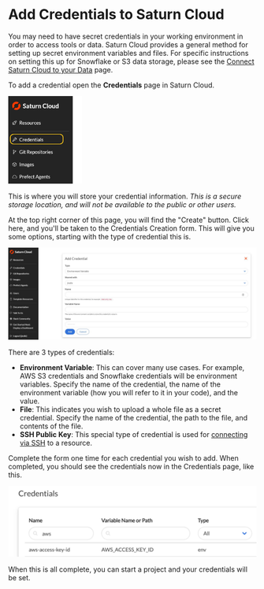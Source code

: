 # Add Credentials to Saturn Cloud

You may need to have secret credentials in your working environment in order to access tools or data.  Saturn Cloud provides a general method for setting up secret environment variables and files. For specific instructions on setting this up for Snowflake or S3 data storage, please see the [Connect Saturn Cloud to your Data](<docs/Using Saturn Cloud/connect_data.md>) page.

To add a credential open the **Credentials** page in Saturn Cloud.

<img src="/images/docs/creds1.png" alt="Screenshot of side menu of Saturn Cloud product with Credentials selected" style="width:150px;" class="doc-image">

This is where you will store your credential information. *This is a secure storage location, and will not be available to the public or other users.*

At the top right corner of this page, you will find the "Create" button. Click here, and you'll be taken to the Credentials Creation form. This will give you some options, starting with the type of credential this is.

<img src="/images/docs/creds2.jpg" alt="Screenshot of Saturn Cloud Create Credentials form" class="doc-image">

There are 3 types of credentials:

* **Environment Variable**: This can cover many use cases. For example, AWS S3 credentials and Snowflake credentials will be environment variables. Specify the name of the credential, the name of the environment variable (how you will refer to it in your code), and the value.
* **File**: This indicates you wish to upload a whole file as a secret credential. Specify the name of the credential, the path to the file, and contents of the file.
* **SSH Public Key**: This special type of credential is used for [connecting via SSH](<docs/Using Saturn Cloud/ide_ssh.md>) to a resource.

Complete the form one time for each credential you wish to add. When completed, you should see the credentials now in the Credentials page, like this.

<img src="/images/docs/creds3.png" alt="Screenshot of Credentials list in Saturn Cloud product" class="doc-image">

When this is all complete, you can start a project and your credentials will be set.
